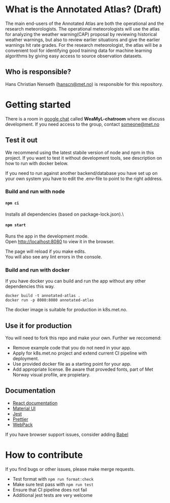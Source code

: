 # What is the Annotated Atlas? (Draft)

The main end-users of the Annotated Atlas are both the operational and the research meteorologists.
The operational meteorologists will use the atlas for analyzing the weather warning(CAP) proposal by 
reviewing historical weather warnings, but also to review earlier situations and give the earlier 
warnings hit rate grades.  For the research meteorologist, the atlas will be a convenient tool for 
identifying good training data for machine learning algorithms by giving easy access to source 
observation datasets.

## Who is responsible?

Hans Christian Nenseth (hanscn@met.no) is responsible for this repository.

# Getting started

There is a room in [google chat](https://chat.google.com) called **WeaMyL-chatroom** where we discuss development.
If you need access to the group, contact someone@met.no

## Test it out

We recommend using the latest stabile version of node and npm in this project. If you want to test it without 
development tools, see description on how to run with docker below.

If you need to run against another backend/database you have set up on your own system you have to edit 
the .env-file to point to the right address.

### Build and run with node

#### `npm ci`

Installs all dependencies (based on package-lock.json).\

#### `npm start`

Runs the app in the development mode.\
Open [http://localhost:8080](http://localhost:8080) to view it in the browser.

The page will reload if you make edits.\
You will also see any lint errors in the console.

### Build and run with docker

If you have docker you can build and run the app without any other dependencies this way.

```
docker build -t annotated-atlas .
docker run -p 8080:8080 annotated-atlas
```

The docker image is suitable for production in k8s.met.no.

## Use it for production

You will need to fork this repo and make your own. Further we reccomend:

- Remove example code that you do not need in your app.
- Apply for k8s.met.no project and extend current CI pipeline with deployment.
- Use provided docker file as a starting point for your app.
- Add appropriate license. Be aware that proveded fonts, part of Met Norway visual profile, are propietary.

## Documentation

- [React documentation](https://reactjs.org/)
- [Material UI](https://mui.com/core/)
- [Jest](https://jestjs.io/)
- [Prettier](https://prettier.io/docs/en/index.html)
- [WebPack](https://webpack.js.org/)

If you have browser support issues, consider adding [Babel](https://babeljs.io/)

# How to contribute

If you find bugs or other issues, please make merge requests.

- Test format with `npm run format:check`
- Make sure test pass with `npm run test`
- Ensure that CI pipeline does not fail
- Additional jest tests are very welcome
